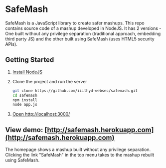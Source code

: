 SafeMash
========

SafeMash is a JavaScript library to create safer mashups. This repo contains source code of a mashup developed in NodeJS. It has 2 versions - One built without any privilege separation (traditional approach, embedding third party JS) and the other built using SafeMash (uses HTML5 security APIs).

## Getting Started

1. [Install NodeJS](http://nodejs.org/)

1. Clone the project and run the server

	``` bash
	git clone https://github.com/iiithyd-websec/safemash.git
	cd safemash
	npm install
	node app.js
	```

1. [Open http://localhost:3000/](http://localhost:3000/)

## View demo: [http://safemash.herokuapp.com](http://safemash.herokuapp.com)
The homepage shows a mashup built without any privilege separation. Clicking the link "SafeMash" in the top menu takes to the mashup rebuilt using SafeMash.
